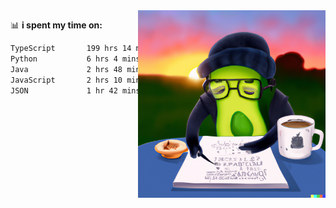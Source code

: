   <a href="https://labs.openai.com/s/SDpMzMDOjceb9FnPC9VOoBlW">
    <img align="right" alt="png" src="https://raw.githubusercontent.com/raghavan/raghavan/main/dalle_avocado.png" width="300" />
  </a>

📊 **i spent my time on:**
<!--START_SECTION:waka-->

```txt
TypeScript       199 hrs 14 mins ███████████████████████░░   92.14 %
Python           6 hrs 4 mins    ▓░░░░░░░░░░░░░░░░░░░░░░░░   02.81 %
Java             2 hrs 48 mins   ▒░░░░░░░░░░░░░░░░░░░░░░░░   01.30 %
JavaScript       2 hrs 10 mins   ▒░░░░░░░░░░░░░░░░░░░░░░░░   01.00 %
JSON             1 hr 42 mins    ▒░░░░░░░░░░░░░░░░░░░░░░░░   00.79 %
```

<!--END_SECTION:waka-->

